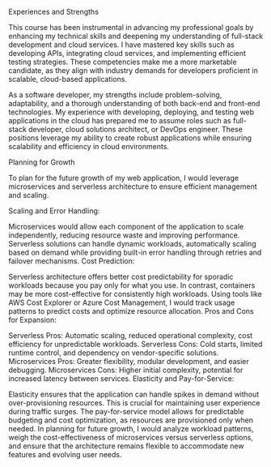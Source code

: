 Experiences and Strengths

This course has been instrumental in advancing my professional goals by enhancing my technical skills and deepening my understanding of full-stack development and cloud services. I have mastered key skills such as developing APIs, integrating cloud services, and implementing efficient testing strategies. These competencies make me a more marketable candidate, as they align with industry demands for developers proficient in scalable, cloud-based applications.

As a software developer, my strengths include problem-solving, adaptability, and a thorough understanding of both back-end and front-end technologies. My experience with developing, deploying, and testing web applications in the cloud has prepared me to assume roles such as full-stack developer, cloud solutions architect, or DevOps engineer. These positions leverage my ability to create robust applications while ensuring scalability and efficiency in cloud environments.

Planning for Growth

To plan for the future growth of my web application, I would leverage microservices and serverless architecture to ensure efficient management and scaling.

Scaling and Error Handling:

Microservices would allow each component of the application to scale independently, reducing resource waste and improving performance.
Serverless solutions can handle dynamic workloads, automatically scaling based on demand while providing built-in error handling through retries and failover mechanisms.
Cost Prediction:

Serverless architecture offers better cost predictability for sporadic workloads because you pay only for what you use. In contrast, containers may be more cost-effective for consistently high workloads.
Using tools like AWS Cost Explorer or Azure Cost Management, I would track usage patterns to predict costs and optimize resource allocation.
Pros and Cons for Expansion:

Serverless Pros: Automatic scaling, reduced operational complexity, cost efficiency for unpredictable workloads.
Serverless Cons: Cold starts, limited runtime control, and dependency on vendor-specific solutions.
Microservices Pros: Greater flexibility, modular development, and easier debugging.
Microservices Cons: Higher initial complexity, potential for increased latency between services.
Elasticity and Pay-for-Service:

Elasticity ensures that the application can handle spikes in demand without over-provisioning resources. This is crucial for maintaining user experience during traffic surges.
The pay-for-service model allows for predictable budgeting and cost optimization, as resources are provisioned only when needed.
In planning for future growth, I would analyze workload patterns, weigh the cost-effectiveness of microservices versus serverless options, and ensure that the architecture remains flexible to accommodate new features and evolving user needs.
